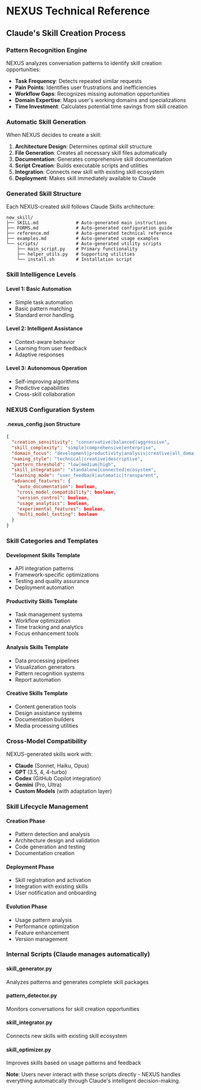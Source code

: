 # NEXUS Technical Reference

## Claude's Skill Creation Process

### Pattern Recognition Engine

NEXUS analyzes conversation patterns to identify skill creation opportunities:
- **Task Frequency**: Detects repeated similar requests
- **Pain Points**: Identifies user frustrations and inefficiencies  
- **Workflow Gaps**: Recognizes missing automation opportunities
- **Domain Expertise**: Maps user's working domains and specializations
- **Time Investment**: Calculates potential time savings from skill creation

### Automatic Skill Generation

When NEXUS decides to create a skill:

1. **Architecture Design**: Determines optimal skill structure
2. **File Generation**: Creates all necessary skill files automatically
3. **Documentation**: Generates comprehensive skill documentation
4. **Script Creation**: Builds executable scripts and utilities
5. **Integration**: Connects new skill with existing skill ecosystem
6. **Deployment**: Makes skill immediately available to Claude

### Generated Skill Structure

Each NEXUS-created skill follows Claude Skills architecture:

```
new_skill/
├── SKILL.md              # Auto-generated main instructions
├── FORMS.md              # Auto-generated configuration guide
├── reference.md          # Auto-generated technical reference
├── examples.md           # Auto-generated usage examples
└── scripts/              # Auto-generated utility scripts
    ├── main_script.py    # Primary functionality
    ├── helper_utils.py   # Supporting utilities
    └── install.sh        # Installation script
```

### Skill Intelligence Levels

#### Level 1: Basic Automation
- Simple task automation
- Basic pattern matching
- Standard error handling

#### Level 2: Intelligent Assistance  
- Context-aware behavior
- Learning from user feedback
- Adaptive responses

#### Level 3: Autonomous Operation
- Self-improving algorithms
- Predictive capabilities
- Cross-skill collaboration

### NEXUS Configuration System

#### .nexus_config.json Structure
```json
{
  "creation_sensitivity": "conservative|balanced|aggressive",
  "skill_complexity": "simple|comprehensive|enterprise", 
  "domain_focus": "development|productivity|analysis|creative|all_domains",
  "naming_style": "technical|creative|descriptive",
  "pattern_threshold": "low|medium|high",
  "skill_integration": "standalone|connected|ecosystem",
  "learning_mode": "user_feedback|automatic|transparent",
  "advanced_features": {
    "auto_documentation": boolean,
    "cross_model_compatibility": boolean,
    "version_control": boolean,
    "usage_analytics": boolean,
    "experimental_features": boolean,
    "multi_model_testing": boolean
  }
}
```

### Skill Categories and Templates

#### Development Skills Template
- API integration patterns
- Framework-specific optimizations
- Testing and quality assurance
- Deployment automation

#### Productivity Skills Template
- Task management systems
- Workflow optimization
- Time tracking and analytics
- Focus enhancement tools

#### Analysis Skills Template
- Data processing pipelines
- Visualization generators
- Pattern recognition systems
- Report automation

#### Creative Skills Template
- Content generation tools
- Design assistance systems
- Documentation builders
- Media processing utilities

### Cross-Model Compatibility

NEXUS-generated skills work with:
- **Claude** (Sonnet, Haiku, Opus)
- **GPT** (3.5, 4, 4-turbo)
- **Codex** (GitHub Copilot integration)
- **Gemini** (Pro, Ultra)
- **Custom Models** (with adaptation layer)

### Skill Lifecycle Management

#### Creation Phase
- Pattern detection and analysis
- Architecture design and validation
- Code generation and testing
- Documentation creation

#### Deployment Phase
- Skill registration and activation
- Integration with existing skills
- User notification and onboarding

#### Evolution Phase
- Usage pattern analysis
- Performance optimization
- Feature enhancement
- Version management

### Internal Scripts (Claude manages automatically)

#### skill_generator.py
Analyzes patterns and generates complete skill packages

#### pattern_detector.py
Monitors conversations for skill creation opportunities

#### skill_integrator.py
Connects new skills with existing skill ecosystem

#### skill_optimizer.py
Improves skills based on usage patterns and feedback

**Note**: Users never interact with these scripts directly - NEXUS handles everything automatically through Claude's intelligent decision-making.